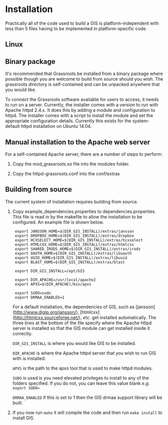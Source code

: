 ﻿# Installation

Practically all of the code used to build a GIS is platform-independent with less than 5 files having to be implemented in platform-specific code. 


## Linux

## Binary package

It's recommended that Grassroots be installed from a binary package where possible though you are welcome to build from source should you wish. The grassroots directory is self-contained and can be unpacked anywhere that you would like. 

To connect the Grassroots software available for users to access, it needs to run on a server. Currently, the installer comes with a version to run with Apache httpd 2.4.x. It does this by adding a module and configuration to httpd. The installer comes with a script to install the module and set the appropriate configuration details. Currently this exists for the system-default httpd installation on Ubuntu 14.04.

## Manual installation to the Apache web server

For a self-contained Apache server, there are a number of steps to perform:

1. Copy the mod_grassroots.so file into the modules folder. 

2. Copy the httpd-grassroots.conf into the conf/extras

 

## Building from source

The current system of installation requires building from source. 

1. Copy example_dependencies.properties to dependencies.properties. This file is read in by the makefile to allow the installation to be configured. An example file is shown below.

        export JANSSON_HOME=$(DIR_GIS_INSTALL)/extras/jansson
        export DROPBOX_HOME=$(DIR_GIS_INSTALL)/extras/dropbox
        export HCXSELECT_HOME=$(DIR_GIS_INSTALL)/extras/hcxselect
        export HTMLCXX_HOME=$(DIR_GIS_INSTALL)/extras/htmlcxx
        export SHARED_IRODS_HOME=$(DIR_GIS_INSTALL)/extras/irods
        export OAUTH_HOME=$(DIR_GIS_INSTALL)/extras/liboauth
        export UUID_HOME=$(DIR_GIS_INSTALL)/extras/libuuid
        export BLAST_HOME=$(DIR_GIS_INSTALL)/extras/blast
        
        export DIR_GIS_INSTALL=/opt/GIS
        
        export DIR_APACHE=/usr/local/apache2
        export APXS=$(DIR_APACHE)/bin/apxs
        
        export SUDO=sudo
        export DRMAA_ENABLED=1
        
    For a default installation, the dependencies of GIS, such as [jansson] (http://www.digip.org/jansson/), [htmlcxx] (http://htmlcxx.sourceforge.net/), *etc.* get installed automatically. The three lines at the bottom of the file specify where the Apache httpd server is installed so that the GIS module can get installed inside it correctly. 

    `DIR_GIS_INSTALL` is where you would like GIS to be installed.
    
    `DIR_APACHE` is where the Apache httpd server that you wish to run GIS with is installed.
    
    `APXS` is the path to the apxs tool that is used to make httpd modules.
    
    `SUDO` is used is you need elevated privileges to install to any of the folders specified. If you do not, you can leave this value blank *e.g.* `export SUDO=`
    
    `DRMAA_ENABLED` if this is set to 1 then the GIS drmaa support library will be built.

2. If you now run `make` it will compile the code and then run `make install` to install GIS.
